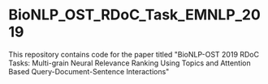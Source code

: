 # BioNLP_OST_RDoC_Task_EMNLP_2019
This repository contains code for the paper titled "BioNLP-OST 2019 RDoC Tasks: Multi-grain Neural Relevance Ranking Using Topics and Attention Based Query-Document-Sentence Interactions"
